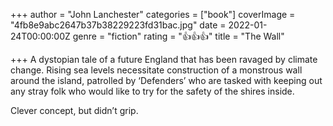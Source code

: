 +++
author = "John Lanchester"
categories = ["book"]
coverImage = "4fb8e9abc2647b37b38229223fd31bac.jpg"
date = 2022-01-24T00:00:00Z
genre = "fiction"
rating = "👍👍👍"
title = "The Wall"

+++
A  dystopian tale of a future England that has been ravaged by climate change.  Rising sea levels necessitate construction of a monstrous wall around the island, patrolled by ‘Defenders’ who are tasked with keeping out any stray folk who would like to try for the safety of the shires inside.

Clever concept, but didn’t grip.